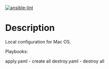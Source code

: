[![ansible-lint](https://github.com/k2216443/MacOs/actions/workflows/ansible-lint.yml/badge.svg)](https://github.com/k2216443/MacOs/actions/workflows/ansible-lint.yml)

# Description 

Local configuration for Mac OS.

Playbooks:

apply.yaml - create all
destroy.yaml - destroy all